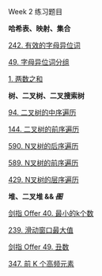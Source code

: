 Week 2 练习题目



**哈希表、映射、集合**

[242. 有效的字母异位词](https://leetcode-cn.com/problems/valid-anagram/description/)

[49. 字母异位词分组](https://leetcode-cn.com/problems/group-anagrams/)

[1. 两数之和](https://leetcode-cn.com/problems/two-sum/description/)





**树、二叉树、二叉搜索树**

[94. 二叉树的中序遍历](https://leetcode-cn.com/problems/binary-tree-inorder-traversal/)

[144. 二叉树的前序遍历](https://leetcode-cn.com/problems/binary-tree-preorder-traversal/)

[590. N叉树的后序遍历](https://leetcode-cn.com/problems/n-ary-tree-postorder-traversal/)

[589. N叉树的前序遍历](https://leetcode-cn.com/problems/n-ary-tree-preorder-traversal/description/)

[429. N叉树的层序遍历](https://leetcode-cn.com/problems/n-ary-tree-level-order-traversal/)



**堆、二叉堆 && ~~*图*~~**

[剑指 Offer 40. 最小的k个数](https://leetcode-cn.com/problems/zui-xiao-de-kge-shu-lcof/)

[239. 滑动窗口最大值](https://leetcode-cn.com/problems/sliding-window-maximum/)

[剑指 Offer 49. 丑数](https://leetcode-cn.com/problems/chou-shu-lcof/)

[347. 前 K 个高频元素](https://leetcode-cn.com/problems/top-k-frequent-elements/)



